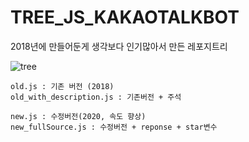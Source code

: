 # TREE_JS_KAKAOTALKBOT
2018년에 만들어둔게 생각보다 인기많아서 만든 레포지트리

![tree](https://user-images.githubusercontent.com/29895665/76826667-a2b99d80-684f-11ea-9cd5-45c4d43bde1c.jpg)

```
old.js : 기존 버전 (2018)
old_with_description.js : 기존버전 + 주석

new.js : 수정버전(2020, 속도 향상)
new_fullSource.js : 수정버전 + reponse + star변수
```
